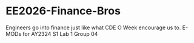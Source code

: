 # EE2026-Finance-Bros
Engineers go into finance just like what CDE O Week encourage us to. E-MODs for AY2324 S1 Lab 1 Group 04
